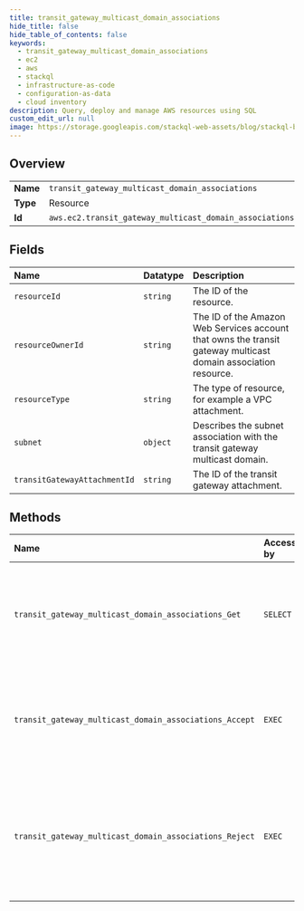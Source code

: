 ```yaml
---
title: transit_gateway_multicast_domain_associations
hide_title: false
hide_table_of_contents: false
keywords:
  - transit_gateway_multicast_domain_associations
  - ec2
  - aws    
  - stackql
  - infrastructure-as-code
  - configuration-as-data
  - cloud inventory
description: Query, deploy and manage AWS resources using SQL
custom_edit_url: null
image: https://storage.googleapis.com/stackql-web-assets/blog/stackql-blog-post-featured-image.png
---
```

  
    

## Overview
<table><tbody>
<tr><td><b>Name</b></td><td><code>transit_gateway_multicast_domain_associations</code></td></tr>
<tr><td><b>Type</b></td><td>Resource</td></tr>
<tr><td><b>Id</b></td><td><code>aws.ec2.transit_gateway_multicast_domain_associations</code></td></tr>
</tbody></table>

## Fields
| Name | Datatype | Description |
|:-----|:---------|:------------|
| `resourceId` | `string` | The ID of the resource. |
| `resourceOwnerId` | `string` |  The ID of the Amazon Web Services account that owns the transit gateway multicast domain association resource. |
| `resourceType` | `string` | The type of resource, for example a VPC attachment. |
| `subnet` | `object` | Describes the subnet association with the transit gateway multicast domain. |
| `transitGatewayAttachmentId` | `string` | The ID of the transit gateway attachment. |
## Methods
| Name | Accessible by | Required Params | Description |
|:-----|:--------------|:----------------|:------------|
| `transit_gateway_multicast_domain_associations_Get` | `SELECT` |  | Gets information about the associations for the transit gateway multicast domain. |
| `transit_gateway_multicast_domain_associations_Accept` | `EXEC` |  | Accepts a request to associate subnets with a transit gateway multicast domain. |
| `transit_gateway_multicast_domain_associations_Reject` | `EXEC` |  | Rejects a request to associate cross-account subnets with a transit gateway multicast domain. |
